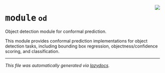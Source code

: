 <!-- markdownlint-disable -->

<a href="https://github.com/leoandeol/cods/blob/main/cods/od/__init__.py#L0"><img align="right" style="float:right;" src="https://img.shields.io/badge/-source-cccccc?style=flat-square"></a>

# <kbd>module</kbd> `od`
Object detection module for conformal prediction. 

This module provides conformal prediction implementations for object detection tasks, including bounding box regression, objectness/confidence scoring, and classification. 





---

_This file was automatically generated via [lazydocs](https://github.com/ml-tooling/lazydocs)._
